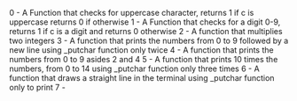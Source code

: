 0 - A Function that checks for uppercase character, returns 1 if c is uppercase returns 0 if otherwise
1 - A Function that checks for a digit 0-9, returns 1 if c is a digit and returns 0 otherwise
2 - A function that multiplies two integers
3 - A function that prints the numbers from 0 to 9 followed by a new line using _putchar function only twice
4 - A function that prints the numbers from 0 to 9 asides 2 and 4
5 - A function that prints 10 times the numbers, from 0 to 14 using _putchar function only three times
6 - A function that draws a straight line in the terminal using _putchar function only to print
7 -

